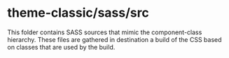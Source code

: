 # theme-classic/sass/src

This folder contains SASS sources that mimic the component-class hierarchy. These files
are gathered in destination a build of the CSS based on classes that are used by the build.
